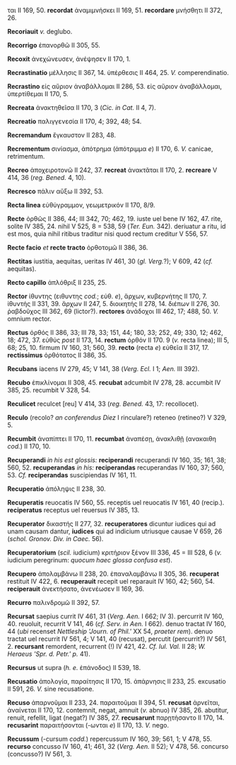 ται II 169, 50. **recordat** ἀναμιμνήσκει II 169, 51. **recordare**
μνήσθητι II 372, 26.

**Recoriauit** *v.* deglubo.

**Recorrigo** ἐπανορθῶ II 305, 55.

**Recoxit** ἀνεχώνευσεν, ἀνέψησεν II 170, 1.

**Recrastinatio** μέλλησις II 367, 14. ὑπέρθεσις II 464, 25. *V.*
comperendinatio.

**Recrastino** εἰς αὔριον ἀναβάλλομαι II 286, 53. εἰς αὔριον
ἀναβάλλομαι, ὑπερτίθεμαι II 170, 5.

**Recreata** ἀνακτηθεῖσα II 170, 3 (*Cic. in Cat.* II 4, 7).

**Recreatio** παλιγγενεσία II 170, 4; 392, 48; 54.

**Recremandum** ἔγκαυστον II 283, 48.

**Recrementum** σινίασμα, ἀπότρημα (ἀπότριμμα *e*) II 170, 6. *V.*
canicae, retrimentum.

**Recreo** ἀποχειροτονῶ II 242, 37. **recreat** ἀνακτᾶται II 170, 2.
**recreare** V 414, 36 (*reg. Bened.* 4, 10).

**Recresco** πάλιν αὔξω II 392, 53.

**Recta linea** εὐθύγραμμον, γεωμετρικόν II 170, 8/9.

**Recte** ὀρθῶς II 386, 44; III 342, 70; 462, 19. iuste uel bene IV 162,
47. rite, solite IV 385, 24. nihil V 525, 8 = 538, 59 (*Ter. Eun.* 342).
deriuatur a ritu, id est mos, quia nihil ritibus traditur nisi quod
rectum creditur V 556, 57.

**Recte facio** *et* **recte tracto** ὀρθοτομῶ II 386, 36.

**Rectitas** iustitia, aequitas, ueritas IV 461, 30 (*gl. Verg.*?); V
609, 42 (*cf.* aequitas).

**Recto capillo** ἁπλόθριξ II 235, 25.

**Rector** ἰθυντης (ειθυντης *cod.*; εὐθ. *e*), ἄρχων, κυβερνήτης II
170, 7. ἰθυντής II 331, 39. ἄρχων II 247, 5. διοικητής II 278, 14.
διέπων II 276, 30. ῥαβδοῦχος III 362, 69 (lictor?). **rectores**
ἀνάδοχοι III 462, 17; 488, 50. *V.* omnium rector.

**Rectus** ὀρθός II 386, 33; III 78, 33; 151, 44; 180, 33; 252, 49; 330,
12; 462, 18; 472, 37. εὐθύς *post* II 173, 14. **rectum** ὀρθόν II 170.
9 (*v.* recta linea); III 5, 68; 25, 10. firmum IV 160, 31; 560, 39.
**recto** (recta *e*) εὐθεῖα II 317, 17. **rectissimus** ὀρθότατος II
386, 35.

**Recubans** iacens IV 279, 45; V 141, 38 (*Verg. Ecl.* I 1; *Aen.*
III 392).

**Recubo** ἐπικλίνομαι II 308, 45. **recubat** adcumbit IV 278, 28.
accumbit IV 385, 25. recumbit V 328, 54.

**Reculicet** reculcet [reu] V 414, 33 (*reg. Bened.* 43, 17:
recollocet).

**Reculo** (recolo? *an conferendus Diez* I rinculare?) reteneo
(retineo?) V 329, 5.

**Recumbit** ἀναπίπτει II 170, 11. **recumbat** ἀναπέσῃ, ἀνακλιθῇ
(ανακαιθη *cod.*) II 170, 10.

**Recuperandi** *in his est glossis:* **reciperandi** recuperandi IV
160, 35; 161, 38; 560, 52. **recuperandas** *in his:* **reciperandas**
recuperandas IV 160, 37; 560, 53. *Cf.* **reciperandas** suscipiendas IV
161, 11.

**Recuperatio** ἀπόληψις II 238, 30.

**Recuperatis** reuocatis IV 560, 55. receptis uel reuocatis IV 161, 40
(recip.). **reciperatus** receptus uel reuersus IV 385, 13.

**Recuperator** δικαστής II 277, 32. **recuperatores** dicuntur iudices
qui ad unam causam dantur, **iudices** qui ad indicium utriusque causae
V 659, 26 (*schol. Gronov. Div. in Caec.* 56).

**Recuperatorium** (*scil.* iudicium) κριτήριον ξένον III 336, 45 = III
528, 6 (*v.* iudicium peregrinum: *quocum haec glossa confusa est*).

**Recupero** ἀπολαμβάνω II 238, 20. ἐπαναλαμβάνω II 305, 36.
**recuperat** restituit IV 422, 6. **recuperauit** recepit uel reparauit
IV 160, 42; 560, 54. **reciperauit** ἀνεκτήσατο, ἀνενέωσεν II 169, 36.

**Recurro** παλινδρομῶ II 392, 57.

**Recursat** saepius currit IV 461, 31 (*Verg. Aen.* I 662; IV 3).
percurrit IV 160, 40. reuoluit, recurrit V 141, 46 (*cf. Serv. in Aen.*
I 662). denuo tractat IV 160, 44 (*ubi* recenset *Nettleship 'Journ. of
Phil.'* XX 54, *praeter rem*). denuo tractat uel recurrit IV 561, 4; V
141, 40 (recusat), percutit (percurrit?) IV 561, 2. **recursant**
remordent, recurrent (!) IV 421, 42. *Cf. Iul. Val.* II 28; *W. Heraeus
'Spr. d. Petr.' p.* 41).

**Recursus** ut supra (*h. e.* ἐπάνοδος) II 539, 18.

**Recusatio** ἀπολογία, παραίτησις II 170, 15. ἀπάρνησις II 233, 25.
excusatio II 591, 26. *V.* sine recusatione.

**Recuso** ἀπαρνοῦμαι II 233, 24. παραιτοῦμαι II 394, 51. **recusat**
ἀρνεῖται, ἀναίνεται II 170, 12. contemnit, negat, amnuit (*v.* abnuo) IV
385, 26. abutitur, renuit, refellit, ligat (negat?) IV 385, 27.
**recusarunt** παρῃτήσαντο II 170, 14. **recusarint** παραιτήσονται
(-ωνται *e*) II 170, 13. *V.* nego.

**Recussum** (-cursum *codd.*) repercussum IV 160, 39; 561, 1; V 478,
55. **recurso** concusso IV 160, 41; 461, 32 (*Verg. Aen.* II 52); V
478, 56. concurso (concusso?) IV 561, 3.
